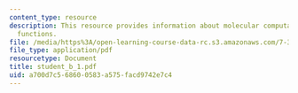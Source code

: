 ```yaml
---
content_type: resource
description: This resource provides information about molecular computation of boolean
  functions.
file: /media/https%3A/open-learning-course-data-rc.s3.amazonaws.com/7-349-biological-computing-at-the-crossroads-of-engineering-and-science-spring-2005/a700d7c568600583a575facd9742e7c4_student_b_1.pdf
file_type: application/pdf
resourcetype: Document
title: student_b_1.pdf
uid: a700d7c5-6860-0583-a575-facd9742e7c4
---
```

